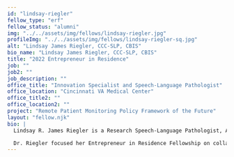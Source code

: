 ```yaml
---
id: "lindsay-riegler"
fellow_type: "erf"
fellow_status: "alumni"
img: "../../assets/img/fellows/lindsay-riegler.jpg"
profileImg: "../../assets/img/fellows/lindsay-riegler-sq.jpg"
alt: "Lindsay James Riegler, CCC-SLP, CBIS"
bio_name: "Lindsay James Riegler, CCC-SLP, CBIS"
title: "2022 Entrepreneur in Residence"
job: ""
job2: ""
job_description: ""
office_title: "Innovation Specialist and Speech-Language Pathologist"
office_location: "Cincinnati VA Medical Center"
office_title2: ""
office_location2: ""
project: "Remote Patient Monitoring Policy Framework of the Future"
layout: "fellow.njk"
bio: |
  Lindsay R. James Riegler is a Research Speech-Language Pathologist, Adjunct Associate Professor at the University of Cincinnati's College of Allied Health Sciences and Innovation Specialist at the Cincinnati VA Medical Center. She is a standing reviewer for multiple peer-reviewed journals and an invited member of the VA Rehabilitation Research and Development Merit Review board.<br><br>

  Dr. Riegler focused her Entrepreneur in Residence Fellowship on collaborating with national-level stakeholders in establishing Remote Patient Monitoring policy and implementation solutions. In addition, she is the Professional Development Manager for the American Speech-Language Hearing Association Special Interest Group, Telepractice. She is a certified brain injury specialist with 15 years of expertise in delivering evidence-based cognitive rehabilitation via telehealth to Veterans with traumatic brain injury. Her research has resulted in numerous local and national presentations, grant-funded projects, multiple peer-reviewed publications, and co-authored book chapters. She has experience serving as Principal Investigator on randomized clinical drug trials and was recently awarded the Mid-Career Research Scientist Award from the University of Cincinnati. She is an avid traveler and enjoys spending time with her husband and three kids.
---
```


